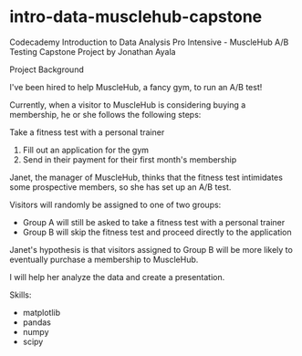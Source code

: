 # intro-data-musclehub-capstone
Codecademy Introduction to Data Analysis Pro Intensive - MuscleHub A/B Testing Capstone Project by Jonathan Ayala

Project Background

I've been hired to help MuscleHub, a fancy gym, to run an A/B test!

Currently, when a visitor to MuscleHub is considering buying a membership, he or she follows the following steps:

Take a fitness test with a personal trainer
1. Fill out an application for the gym
2. Send in their payment for their first month's membership

Janet, the manager of MuscleHub, thinks that the fitness test intimidates some prospective members, so she has set up an A/B test.

Visitors will randomly be assigned to one of two groups:

- Group A will still be asked to take a fitness test with a personal trainer
- Group B will skip the fitness test and proceed directly to the application

Janet's hypothesis is that visitors assigned to Group B will be more likely to eventually purchase a membership to MuscleHub.

I will help her analyze the data and create a presentation.

Skills:
- matplotlib
- pandas
- numpy
- scipy
